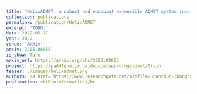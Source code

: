 ```yaml
---
title: "HelixADMET: a robust and endpoint extensible ADMET system incorporating self-supervised knowledge transfer"
collection: publications
permalink: /publication/HelixADMET
excerpt: 'TODO.'
date: 2022-05-17
year: 2022
venue: 'ArXiv'
arxiv: 2205.08055
is_show: Ture
arxiv_url: https://arxiv.org/abs/2205.08055
project: https://paddlehelix.baidu.com/app/drug/admet/train
teaser: ./images/helixadmet.png
authors: <a href='https://www.researchgate.net/profile/Shanzhuo-Zhang'>Shanzhuo Zhang</a>, <b>Zhiyuan Yan</b>, Yueyang Huang, <a href='https://scholar.google.com/citations?user=Hd-8bzcAAAAJ&hl=en'>lihang liu</a>, Donglong He, <a href='https://dblp.org/pid/35/7092-169.html'>Wei Wang, <a href='https://scholar.google.com/citations?user=Nr9WQrEAAAAJ&hl=en'>Xiaomin Fang 📮</a>, Xiaonan Zhang, <a href='https://scholar.google.com/citations?user=vgFErZQAAAAJ&hl=en'>Fan Wang 📮</a>, <a href='https://scholar.google.com/citations?user=9X2ThuAAAAAJ&hl=en'>Hua Wu</a>, and <a href='https://scholar.google.com/citations?user=jgy4jCAAAAAJ&hl=en'>Haifeng Wang</a>.
publication: <b>Bioinformatics</b>
---
```


<!-- [Download paper here](https://academic.oup.com/bioinformatics/article-pdf/38/13/3444/49883746/btac342.pdf) -->

